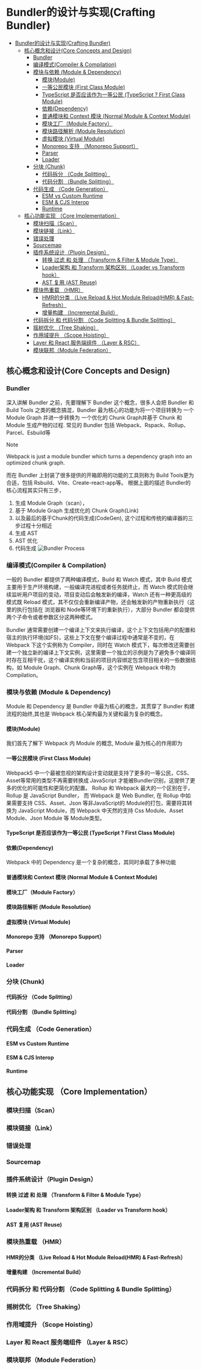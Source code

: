 # Bundler的设计与实现(Crafting Bundler)
- [Bundler的设计与实现(Crafting Bundler)](#bundler的设计与实现crafting-bundler)
  - [核心概念和设计(Core Concepts and Design)](#核心概念和设计core-concepts-and-design)
    - [Bundler](#bundler)
    - [编译模式(Compiler \& Compilation)](#编译模式compiler--compilation)
    - [模块与依赖 (Module \& Dependency)](#模块与依赖-module--dependency)
      - [模块(Module)](#模块module)
      - [一等公民模块 (First Class Module)](#一等公民模块-first-class-module)
      - [TypeScript 是否应该作为一等公民 (TypeScript ? First Class Module)](#typescript-是否应该作为一等公民-typescript--first-class-module)
      - [依赖(Dependency)](#依赖dependency)
      - [普通模块和 Context 模块 (Normal Module \& Context Module)](#普通模块和-context-模块-normal-module--context-module)
      - [模块工厂（Module Factory）](#模块工厂module-factory)
      - [模块路径解析 (Module Resolution)](#模块路径解析-module-resolution)
      - [虚拟模块 (Virtual Module)](#虚拟模块-virtual-module)
      - [Monorepo 支持 （Monorepo Support）](#monorepo-支持-monorepo-support)
      - [Parser](#parser)
      - [Loader](#loader)
    - [分块 (Chunk)](#分块-chunk)
      - [代码拆分 （Code Splitting）](#代码拆分-code-splitting)
      - [代码分割 （Bundle Splitting）](#代码分割-bundle-splitting)
    - [代码生成 （Code Generation）](#代码生成-code-generation)
      - [ESM vs Custom Runtime](#esm-vs-custom-runtime)
      - [ESM \& CJS Interop](#esm--cjs-interop)
      - [Runtime](#runtime)
  - [核心功能实现 （Core Implementation）](#核心功能实现-core-implementation)
    - [模块扫描（Scan）](#模块扫描scan)
    - [模块链接（Link）](#模块链接link)
    - [错误处理](#错误处理)
    - [Sourcemap](#sourcemap)
    - [插件系统设计（Plugin Design）](#插件系统设计plugin-design)
      - [转换 过滤 和 处理 （Transform \& Filter \& Module Type）](#转换-过滤-和-处理-transform--filter--module-type)
      - [Loader架构 和 Transform 架构区别 （Loader vs Transform hook）](#loader架构-和-transform-架构区别-loader-vs-transform-hook)
      - [AST 复用 (AST Reuse)](#ast-复用-ast-reuse)
    - [模块热重载 （HMR）](#模块热重载-hmr)
      - [HMR的分类 （Live Reload \& Hot Module Reload(HMR) \& Fast-Refresh）](#hmr的分类-live-reload--hot-module-reloadhmr--fast-refresh)
      - [增量构建 （Incremental Build）](#增量构建-incremental-build)
    - [代码拆分 和 代码分割 （Code Splitting \& Bundle Splitting）](#代码拆分-和-代码分割-code-splitting--bundle-splitting)
    - [摇树优化 （Tree Shaking）](#摇树优化-tree-shaking)
    - [作用域提升 （Scope Hoisting）](#作用域提升-scope-hoisting)
    - [Layer 和 React 服务端组件 （Layer \& RSC）](#layer-和-react-服务端组件-layer--rsc)
    - [模块联邦（Module Federation）](#模块联邦module-federation)

## 核心概念和设计(Core Concepts and Design)
### Bundler
深入讲解 Bundler 之前，先要理解下 Bundler 这个概念，很多人会把 Bundler 和 Build Tools 之类的概念搞混，Bundler 最为核心的功能为将一个项目转换为 一个 Module Graph 并进一步转换为 一个优化的 Chunk Graph并基于 Chunk 和 Module 生成产物的过程. 常见的 Bundler 包括 Webpack、Rspack、Rollup、Parcel、Esbuild等

> [!NOTE]  
>Webpack is just a module bundler which turns a dependency graph into an optimized chunk graph.

而在 Bundler 上封装了很多提供的开箱即用的功能的工具则称为 Build Tools更为合适，包括 Rsbuild、Vite、Create-react-app等。
根据上面的描述 Bundler的核心流程其实只有三步，
1. 生成  Module Graph（scan），
2. 基于 Module Graph 生成优化的 Chunk Graph(Link)
3. 以及最后的基于Chunk的代码生成(CodeGen),
这个过程和传统的编译器的三步过程十分相近
1. 生成 AST 
2. AST 优化
3. 代码生成
![Bundler Process](./assets/bundler.png)

### 编译模式(Compiler & Compilation)
一般的 Bundler 都提供了两种编译模式，Build 和 Watch 模式，其中 Build 模式主要用于生产环境构建，一般编译完进程或者任务就终止，而 Watch 模式则会继续监听用户项目的变动，项目变动后会触发新的编译，Watch 还有一种更高级的模式既 Reload 模式，其不仅仅会重新编译产物，还会触发新的产物重新执行（这里的执行包括在 浏览器和 Node等环境下的重新执行），大部分 Bundler 都会提供两个子命令或者参数区分这两种模式。

Bundler 通常需要创建一个编译上下文来执行编译，这个上下文包括用户的配置和宿主的执行环境(如FS)，这些上下文在整个编译过程中通常是不变的，在 Webpack 下这个实例称为 Compiler，同时在 Watch 模式下，每次修改还需要创建一个独立新的编译上下文实例，这里需要一个独立的示例是为了避免多个编译同时存在互相干扰，这个编译实例和当前的项目内容绑定包含项目相关的一些数据结构，如 Module Graph、Chunk Graph等，这个实例在 Webpack 中称为 Compilation。


### 模块与依赖 (Module & Dependency)
Module 和 Dependency 是 Bundler 中最为核心的概念，其贯穿了 Bundler 构建流程的始终,其也是 Webpack 核心架构最为关键和最为复杂的概念。
#### 模块(Module)
我们首先了解下 Webpack 内 Module 的概念, Module 最为核心的作用即为 
#### 一等公民模块 (First Class Module)
Webpack5 中一个最被忽视的架构设计变动就是支持了更多的一等公民，CSS、Asset等常用的类型不再需要转换成 JavaScript 才能被Bundler识别，这提供了更多的优化的可能性和更简化的配置。
Rollup 和 Webpack 最大的一个区别在于，Rollup 是 JavaScript Bundler， 而 Webpack 是 Web Bundler, 在 Rollup 中如果需要支持 CSS、Asset、Json 等非JavaScript的 Module的打包，需要将其转换为 JavaScript Module，而 Webpack 中天然的支持 Css Module、Asset Module、Json Module 等 Module类型。
#### TypeScript 是否应该作为一等公民 (TypeScript ? First Class Module)

#### 依赖(Dependency)
Webpack 中的 Dependency 是一个复杂的概念，其同时承载了多种功能
#### 普通模块和 Context 模块 (Normal Module & Context Module)
#### 模块工厂（Module Factory）
#### 模块路径解析 (Module Resolution)
#### 虚拟模块 (Virtual Module)
#### Monorepo 支持 （Monorepo Support）
#### Parser
#### Loader

### 分块 (Chunk)
#### 代码拆分 （Code Splitting）
#### 代码分割 （Bundle Splitting）

### 代码生成 （Code Generation）

#### ESM vs Custom Runtime
#### ESM & CJS Interop
#### Runtime

## 核心功能实现 （Core Implementation）
### 模块扫描（Scan）

### 模块链接（Link）
### 错误处理
### Sourcemap
### 插件系统设计（Plugin Design）

#### 转换 过滤 和 处理 （Transform & Filter & Module Type）

#### Loader架构 和 Transform 架构区别 （Loader vs Transform hook）

#### AST 复用 (AST Reuse)

### 模块热重载 （HMR）
#### HMR的分类 （Live Reload & Hot Module Reload(HMR) & Fast-Refresh）

#### 增量构建 （Incremental Build）
### 代码拆分 和 代码分割 （Code Splitting & Bundle Splitting）

### 摇树优化 （Tree Shaking）

### 作用域提升 （Scope Hoisting）

### Layer 和 React 服务端组件 （Layer & RSC）

### 模块联邦（Module Federation）


